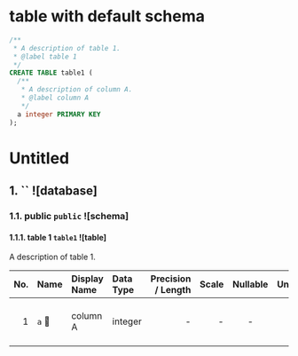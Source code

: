 # table with default schema

```sql
/**
 * A description of table 1.
 * @label table 1
 */
CREATE TABLE table1 (
  /**
   * A description of column A.
   * @label column A
   */
  a integer PRIMARY KEY
);
```

# Untitled
## 1.  `` ![database]

### 1.1. public `public` ![schema]

#### 1.1.1. table 1 `table1` ![table]
A description of table 1.

| No. | Name | Display Name | Data Type | Precision / Length | Scale | Nullable | Unique | Default Value | Description |
| --: | :-- | :-- | :-- | --: | --: | :-: | :-: | :-- | :-- |
| 1 | `a` &#x1F511; | column A | integer | - | - | - | &#x2705; | - | A description of column A. |
